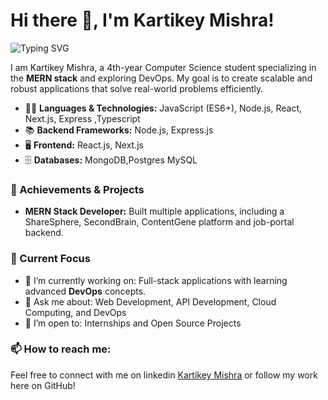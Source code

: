# Hi there 👋, I'm Kartikey Mishra!

![Typing SVG](https://readme-typing-svg.demolab.com?font=Fira+Code&weight=600&size=24&pause=1000&color=0AEFF7&width=435&lines=I'm+a+MERN+Stack+Developer+and+DevOps+Enthusiast.;Currently+learning+and+Cloud+Technologies.)

I am Kartikey Mishra, a 4th-year Computer Science student specializing in the **MERN stack** and exploring DevOps. My goal is to create scalable and robust applications that solve real-world problems efficiently.

- 🧑‍💻 **Languages & Technologies:** JavaScript (ES6+), Node.js, React, Next.js, Express ,Typescript 
- 📚 **Backend Frameworks:** Node.js, Express.js  
- 🖥 **Frontend:** React.js, Next.js    
- 🗄 **Databases:** MongoDB,Postgres MySQL  

### 🚀 Achievements & Projects
- **MERN Stack Developer:** Built multiple  applications, including a ShareSphere, SecondBrain, ContentGene platform and job-portal backend.
  
### 🌟 Current Focus
- 🔭 I’m currently working on: Full-stack applications with  learning advanced **DevOps** concepts. 
- 💬 Ask me about: Web Development, API Development, Cloud Computing, and DevOps  
- 🤔 I’m open to: Internships and Open Source Projects

### 📫 How to reach me:
Feel free to connect with me on linkedin [Kartikey Mishra](https://www.linkedin.com/in/kartikey-mishra-252877256/) or follow my work here on GitHub!
